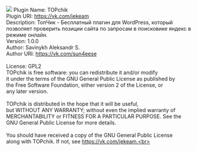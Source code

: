 <img src="https://repository-images.githubusercontent.com/85397194/d6300800-763f-11e9-93ea-34963c3f094d"></img>
Plugin Name: TOPchik<br>
Plugin URI:  https://vk.com/jekeam<br>
Description: ТопЧик - Бесплатный плагин для WordPress, который позволяет проверить позиции сайта по запросам в поисковике яндекс в режиме онлайн.<br>
Version:     1.0.0<br>
Author:      Savinykh Aleksandr S.<br>
Author URI:  https://vk.com/sun4eese<br>
<br>
License:     GPL2<br>
TOPchik is free software: you can redistribute it and/or modify<br>
it under the terms of the GNU General Public License as published by<br>
the Free Software Foundation, either version 2 of the License, or<br>
any later version.<br>
 <br>
TOPchik is distributed in the hope that it will be useful,<br>
but WITHOUT ANY WARRANTY; without even the implied warranty of<br>
MERCHANTABILITY or FITNESS FOR A PARTICULAR PURPOSE. See the<br>
GNU General Public License for more details.<br>
 <br>
You should have received a copy of the GNU General Public License<br>
along with TOPchik. If not, see https://vk.com/jekeam.<br>
